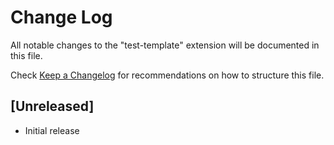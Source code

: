 # Change Log

All notable changes to the "test-template" extension will be documented in this file.

Check [Keep a Changelog](http://keepachangelog.com/) for recommendations on how to structure this file.

## [Unreleased]

- Initial release